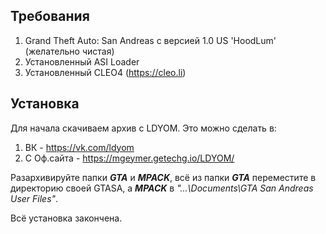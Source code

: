 ## Требования
1. Grand Theft Auto: San Andreas с версией 1.0 US 'HoodLum' (желательно чистая)
2. Установленный ASI Loader
3. Установленный CLEO4 (https://cleo.li)

## Установка
Для начала скачиваем архив с LDYOM. Это можно сделать в:

1. ВК - https://vk.com/ldyom
2. C Оф.сайта - https://mgeymer.getechg.io/LDYOM/

Разархивируйте папки ***GTA*** и ***MPACK***, всё из папки ***GTA*** переместите в директорию своей GTASA, а ***MPACK*** в *"...\Documents\GTA San Andreas User Files"*.

Всё установка закончена.